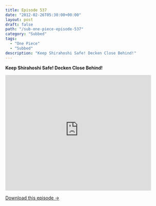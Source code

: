 ```yaml
---
title: Episode 537
date: "2012-02-26T05:30:00+00:00"
layout: post
draft: false
path: "/sub-one-piece-episode-537"
category: "Subbed"
tags:
  - "One Piece"
  - "Subbed"
description: "Keep Shirahoshi Safe! Decken Close Behind!"
---
```


**Keep Shirahoshi Safe! Decken Close Behind!**

<iframe width="640" height="360" src="https://www.rapidvideo.com/e/G6FRPF8KSN" frameborder="0" marginwidth=0 marginheight=0 scrolling=no allowfullscreen style="max-width:90%;"></iframe>

<a href="http://ouo.io/qs/eCodkFEQ?s=https://www.rapidvideo.com/d/G6FRPF8KSN" class="styled_a">Download this episode →</a>

